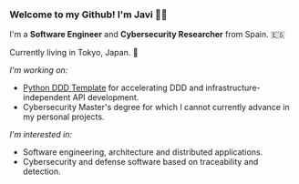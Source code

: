 ### Welcome to my Github! I'm Javi 👋🏻

I'm a **Software Engineer** and **Cybersecurity Researcher** from Spain. 🇪🇸

Currently living in Tokyo, Japan. 🗼

_I'm working on:_

* [Python DDD Template](https://github.com/jparadadev/python-ddd-skeleton) for accelerating DDD and infrastructure-independent API development.
* Cybersecurity Master's degree for which I cannot currently advance in my personal projects.

_I'm interested in:_

* Software engineering, architecture and distributed applications.
* Cybersecurity and defense software based on traceability and detection.
